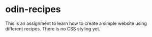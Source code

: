 # odin-recipes
This is an assignment to learn how to create a simple website using different recipes. There is no CSS styling yet.
